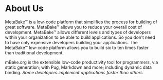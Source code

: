 # About Us

MetaBake&trade; is a low-code platform that simplifies the process for building of great software.  MetaBake&trade; allows you to reduce your overall cost of development. MetaBake&trade; allows different levels and types of developers within your organization to be able to build applications. So you don't need to have only expensive developers building your applications. The MetaBake&trade; low-code platform allows you to build six to ten times faster than traditional development.


mBake.org is the extensible low-code productivity tool for programmers, via static generation; with Pug, Markdown and more; including dynamic data binding. *Some developers implement applications faster than others.*